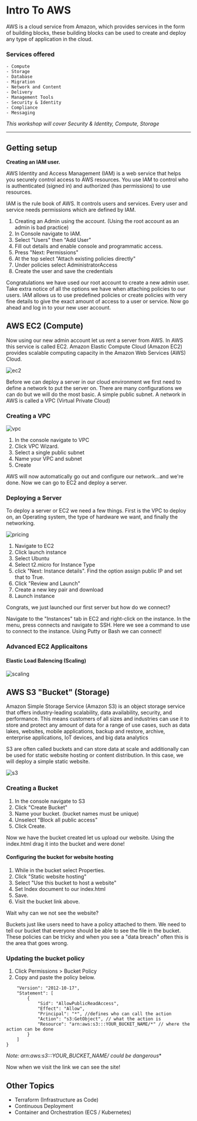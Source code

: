 # Intro To AWS

AWS is a cloud service from Amazon, which provides services in the form of building blocks, these building blocks can be used to create and deploy any type of application in the cloud.

### Services offered 

    - Compute
    - Storage
    - Database
    - Migration
    - Network and Content 
    - Delivery
    - Management Tools
    - Security & Identity 
    - Compliance
    - Messaging

 *This workshop will cover Security & Identity, Compute, Storage*

---
 ## Getting setup 
**Creating an IAM user.**

AWS Identity and Access Management (IAM) is a web service that helps you securely control access to AWS resources. You use IAM to control who is authenticated (signed in) and authorized (has permissions) to use resources.

IAM is the rule book of AWS. It controls users and services. Every user and service needs permissions which are defined by IAM.

1. Creating an Admin using the account. (Using the root account as an admin is bad practice)
2. In Console navigate to IAM.
3. Select "Users" then "Add User"
4. Fill out details and enable console and programmatic access. 
5. Press "Next: Permissions"
6. At the top select "Attach existing policies directly" 
7. Under policies select AdministratorAccess 
8. Create the user and save the credentials 

Congratulations we have used our root account to create a new admin user. Take extra notice of all the options we have when attaching policies to our users. IAM allows us to use predefined policies or create policies with very fine details to give the exact amount of access to a user or service. Now go ahead and log in to your new user account.

## AWS EC2 (Compute)

Now using our new admin account let us rent a server from AWS. In AWS this service is called EC2. Amazon Elastic Compute Cloud (Amazon EC2) provides scalable computing capacity in the Amazon Web Services (AWS) Cloud. 

![ec2](./imgs/datacenter.jpeg)

Before we can deploy a server in our cloud environment we first need to define a network to put the server on. There are many configurations we can do but we will do the most basic. A simple public subnet. A network in AWS is called a VPC (Virtual Private Cloud)

### Creating a VPC
![vpc](./imgs/vpc.png)
1. In the console navigate to VPC
2. Click VPC Wizard. 
3. Select a single public subnet 
4. Name your VPC and subnet
5. Create

AWS will now automatically go out and configure our network...and we're done. Now we can go to EC2 and deploy a server.

### Deploying a Server 

To deploy a server or EC2 we need a few things. First is the VPC to deploy on, an Operating system, the type of hardware we want, and finally the networking.

![pricing](./imgs/ec2price.png)

1. Navigate to EC2
2. Click launch instance
3. Select Ubuntu
4. Select t2.micro for Instance Type
5. click "Next: Instance details". Find the option assign public IP and set that to True.
6. Click "Review and Launch" 
7. Create a new key pair and download
8. Launch instance

Congrats, we just launched our first server but how do we connect? 

Navigate to the "Instances" tab in EC2 and right-click on the instance. In the menu, press connects and navigate to SSH. Here we see a command to use to connect to the instance. Using Putty or Bash we can connect!

### Advanced EC2 Applicaitons 

#### Elastic Load Balencing (Scaling)
![scaling](./imgs/scaling.png)

## AWS S3 "Bucket" (Storage)

Amazon Simple Storage Service (Amazon S3) is an object storage service that offers industry-leading scalability, data availability, security, and performance. This means customers of all sizes and industries can use it to store and protect any amount of data for a range of use cases, such as data lakes, websites, mobile applications, backup and restore, archive, enterprise applications, IoT devices, and big data analytics

S3 are often called buckets and can store data at scale and additionally can be used for static website hosting or content distribution. In this case, we will deploy a simple static website.

![s3](./imgs/s3.jpeg)

### Creating a Bucket

1. In the console navigate to S3
2. Click "Create Bucket"
3. Name your bucket. (bucket names must be unique)
4. Unselect "Block all public access"
5. Click Create.

Now we have the bucket created let us upload our website. Using the index.html drag it into the bucket and were done!

#### Configuring the bucket for website hosting 

1. While in the bucket select Properties.
2. Click "Static website hosting"
3. Select "Use this bucket to host a website"
4. Set Index document to our index.html
5. Save.
6. Visit the bucket link above.

Wait why can we not see the website?

Buckets just like users need to have a policy attached to them. We need to tell our bucket that everyone should be able to see the file in the bucket. These policies can be tricky and when you see a "data breach" often this is the area that goes wrong.

### Updating the bucket policy 
1. Click Permissions > Bucket Policy
2. Copy and paste the policy below.

```{
    "Version": "2012-10-17",
    "Statement": [
        {
            "Sid": "AllowPublicReadAccess",
            "Effect": "Allow",
            "Principal": "*", //defines who can call the action
            "Action": "s3:GetObject", // what the action is 
            "Resource": "arn:aws:s3:::YOUR_BUCKET_NAME/*" // where the action can be done
        }
    ]
}
```

**Note: arn:aws:s3:::YOUR_BUCKET_NAME/* could be dangerous**

Now when we visit the link we can see the site!


## Other Topics 
- Terraform (Infrastructure as Code)
- Continuous Deployment 
- Container and Orchestration (ECS / Kubernetes) 
